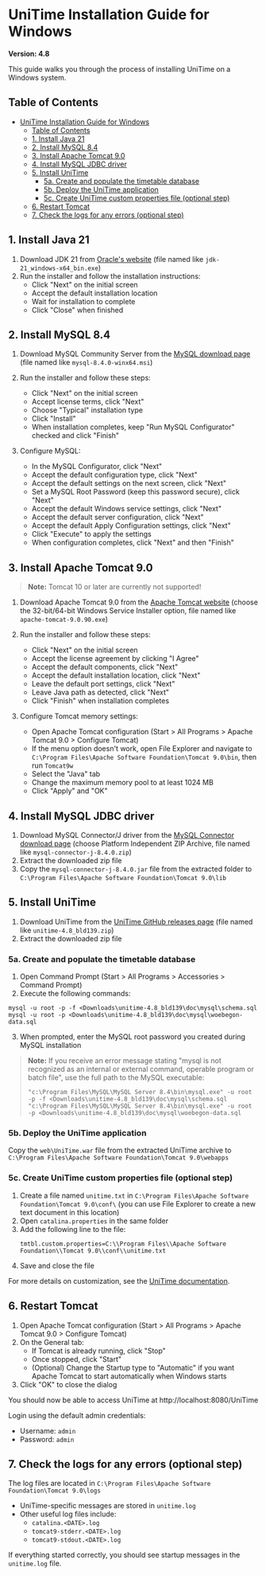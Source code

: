 # UniTime Installation Guide for Windows
**Version: 4.8**

This guide walks you through the process of installing UniTime on a Windows system.

## Table of Contents
- [UniTime Installation Guide for Windows](#unitime-installation-guide-for-windows)
  - [Table of Contents](#table-of-contents)
  - [1. Install Java 21](#1-install-java-21)
  - [2. Install MySQL 8.4](#2-install-mysql-84)
  - [3. Install Apache Tomcat 9.0](#3-install-apache-tomcat-90)
  - [4. Install MySQL JDBC driver](#4-install-mysql-jdbc-driver)
  - [5. Install UniTime](#5-install-unitime)
    - [5a. Create and populate the timetable database](#5a-create-and-populate-the-timetable-database)
    - [5b. Deploy the UniTime application](#5b-deploy-the-unitime-application)
    - [5c. Create UniTime custom properties file (optional step)](#5c-create-unitime-custom-properties-file-optional-step)
  - [6. Restart Tomcat](#6-restart-tomcat)
  - [7. Check the logs for any errors (optional step)](#7-check-the-logs-for-any-errors-optional-step)

## 1. Install Java 21

1. Download JDK 21 from [Oracle's website](https://www.oracle.com/java/technologies/downloads) (file named like `jdk-21_windows-x64_bin.exe`)
2. Run the installer and follow the installation instructions:
   - Click "Next" on the initial screen
   - Accept the default installation location
   - Wait for installation to complete
   - Click "Close" when finished

## 2. Install MySQL 8.4

1. Download MySQL Community Server from the [MySQL download page](https://dev.mysql.com/downloads/mysql) (file named like `mysql-8.4.0-winx64.msi`)
2. Run the installer and follow these steps:
   - Click "Next" on the initial screen
   - Accept license terms, click "Next"
   - Choose "Typical" installation type
   - Click "Install"
   - When installation completes, keep "Run MySQL Configurator" checked and click "Finish"
   
3. Configure MySQL:
   - In the MySQL Configurator, click "Next"
   - Accept the default configuration type, click "Next"
   - Accept the default settings on the next screen, click "Next"
   - Set a MySQL Root Password (keep this password secure), click "Next"
   - Accept the default Windows service settings, click "Next"
   - Accept the default server configuration, click "Next"
   - Accept the default Apply Configuration settings, click "Next"
   - Click "Execute" to apply the settings
   - When configuration completes, click "Next" and then "Finish"

## 3. Install Apache Tomcat 9.0

> **Note:** Tomcat 10 or later are currently not supported!

1. Download Apache Tomcat 9.0 from the [Apache Tomcat website](https://tomcat.apache.org/download-90.cgi) (choose the 32-bit/64-bit Windows Service Installer option, file named like `apache-tomcat-9.0.90.exe`)
2. Run the installer and follow these steps:
   - Click "Next" on the initial screen
   - Accept the license agreement by clicking "I Agree"
   - Accept the default components, click "Next"
   - Accept the default installation location, click "Next"
   - Leave the default port settings, click "Next"
   - Leave Java path as detected, click "Next"
   - Click "Finish" when installation completes

3. Configure Tomcat memory settings:
   - Open Apache Tomcat configuration (Start > All Programs > Apache Tomcat 9.0 > Configure Tomcat)
   - If the menu option doesn't work, open File Explorer and navigate to `C:\Program Files\Apache Software Foundation\Tomcat 9.0\bin`, then run `Tomcat9w`
   - Select the "Java" tab
   - Change the maximum memory pool to at least 1024 MB
   - Click "Apply" and "OK"

## 4. Install MySQL JDBC driver

1. Download MySQL Connector/J driver from the [MySQL Connector download page](https://dev.mysql.com/downloads/connector/j/) (choose Platform Independent ZIP Archive, file named like `mysql-connector-j-8.4.0.zip`)
2. Extract the downloaded zip file
3. Copy the `mysql-connector-j-8.4.0.jar` file from the extracted folder to `C:\Program Files\Apache Software Foundation\Tomcat 9.0\lib`

## 5. Install UniTime

1. Download UniTime from the [UniTime GitHub releases page](https://github.com/UniTime/unitime/releases/latest) (file named like `unitime-4.8_bld139.zip`)
2. Extract the downloaded zip file

### 5a. Create and populate the timetable database

1. Open Command Prompt (Start > All Programs > Accessories > Command Prompt)
2. Execute the following commands:

```
mysql -u root -p -f <Downloads\unitime-4.8_bld139\doc\mysql\schema.sql
mysql -u root -p <Downloads\unitime-4.8_bld139\doc\mysql\woebegon-data.sql
```

3. When prompted, enter the MySQL root password you created during MySQL installation

> **Note:** If you receive an error message stating "mysql is not recognized as an internal or external command, operable program or batch file", use the full path to the MySQL executable:
> ```
> "c:\Program Files\MySQL\MySQL Server 8.4\bin\mysql.exe" -u root -p -f <Downloads\unitime-4.8_bld139\doc\mysql\schema.sql
> "c:\Program Files\MySQL\MySQL Server 8.4\bin\mysql.exe" -u root -p <Downloads\unitime-4.8_bld139\doc\mysql\woebegon-data.sql
> ```

### 5b. Deploy the UniTime application

Copy the `web\UniTime.war` file from the extracted UniTime archive to `C:\Program Files\Apache Software Foundation\Tomcat 9.0\webapps`

### 5c. Create UniTime custom properties file (optional step)

1. Create a file named `unitime.txt` in `C:\Program Files\Apache Software Foundation\Tomcat 9.0\conf\` (you can use File Explorer to create a new text document in this location)
2. Open `catalina.properties` in the same folder
3. Add the following line to the file:
   ```
   tmtbl.custom.properties=C:\\Program Files\\Apache Software Foundation\\Tomcat 9.0\\conf\\unitime.txt
   ```
4. Save and close the file

For more details on customization, see the [UniTime documentation](http://help.unitime.org/installation#customization).

## 6. Restart Tomcat

1. Open Apache Tomcat configuration (Start > All Programs > Apache Tomcat 9.0 > Configure Tomcat)
2. On the General tab:
   - If Tomcat is already running, click "Stop"
   - Once stopped, click "Start"
   - (Optional) Change the Startup type to "Automatic" if you want Apache Tomcat to start automatically when Windows starts
3. Click "OK" to close the dialog

You should now be able to access UniTime at http://localhost:8080/UniTime

Login using the default admin credentials:
- Username: `admin`
- Password: `admin`

## 7. Check the logs for any errors (optional step)

The log files are located in `C:\Program Files\Apache Software Foundation\Tomcat 9.0\logs`

- UniTime-specific messages are stored in `unitime.log`
- Other useful log files include:
  - `catalina.<DATE>.log`
  - `tomcat9-stderr.<DATE>.log`
  - `tomcat9-stdout.<DATE>.log`

If everything started correctly, you should see startup messages in the `unitime.log` file.

